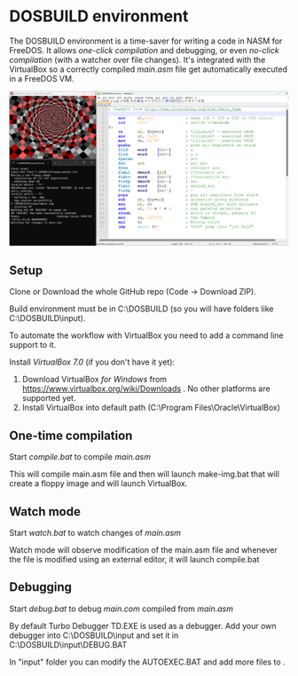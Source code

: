 # DOSBUILD environment

The DOSBUILD environment is a time-saver for writing a code in NASM for FreeDOS.
It allows *one-click compilation* and debugging, or even *no-click compilation* (with a watcher over file changes).
It's integrated with the VirtualBox so a correctly compiled *main.asm* file get automatically executed in a FreeDOS VM.

![screenshot](https://raw.githubusercontent.com/ilmenit/DOSBUILD//master/dosbuild.png)

## Setup

Clone or Download the whole GitHub repo (Code -> Download ZIP).

Build environment must be in C:\DOSBUILD (so you will have folders like C:\DOSBUILD\input).

To automate the workflow with VirtualBox you need to add a command line support to it.

Install *VirtualBox 7.0* (if you don't have it yet):

1. Download VirtualBox *for Windows* from https://www.virtualbox.org/wiki/Downloads . No other platforms are supported yet.
2. Install VirtualBox into default path (C:\Program Files\Oracle\VirtualBox)

## One-time compilation

Start *compile.bat* to compile *main.asm*

This will compile main.asm file and then will launch make-img.bat that will create a floppy image and will launch VirtualBox.

## Watch mode

Start *watch.bat* to watch changes of *main.asm*

Watch mode will observe modification of the main.asm file and whenever the file is modified using an external editor, it will launch compile.bat

## Debugging 

Start *debug.bat* to debug *main.com* compiled from *main.asm*

By default Turbo Debugger TD.EXE is used as a debugger.
Add your own debugger into C:\DOSBUILD\input and set it in C:\DOSBUILD\input\DEBUG.BAT  

In "input" folder you can modify the AUTOEXEC.BAT and add more files to .
